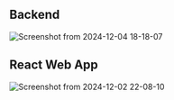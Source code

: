 ## Backend

![Screenshot from 2024-12-04 18-18-07](https://github.com/user-attachments/assets/17526500-2e94-4384-92cf-d5b9804b1475)


## React Web App

![Screenshot from 2024-12-02 22-08-10](https://github.com/user-attachments/assets/4f8c8234-3a89-4cfa-932d-e692dd000228)
